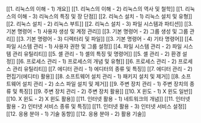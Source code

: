 [[1. 리눅스의 이해 - 1) 개요]]
[[1. 리눅스의 이해 - 2) 리눅스의 역사 및 철학]]
[[1. 리눅스의 이해 - 3) 리눅스의 특징 및 장 단점]]
[[2. 리눅스 설치 - 1) 리눅스 설치 및 유형]]
[[2. 리눅스 설치 - 2) 리눅스 부트]]
[[2. 리눅스 설치 - 3) 파일 시스템과 파티션]]
[[3. 기본 명령어 - 1) 사용자 생성 및 계정 관리]]
[[3. 기본 명령어 - 2) 그룹 생성 및 그룹 관리]]
[[3. 기본 명령어 - 3) 디렉터리 및 파일]]
[[3. 기본 명령어 - 4) 기타 명령어]]
[[4. 파일 시스템 관리 - 1) 사용자 권한 및 그룹 설정]]
[[4. 파일 시스템 관리 - 2) 파일 시스템 관리 유틸리티]]
[[5. 셸 관리 - 1) 셸의 특징 및 명령어]]
[[5. 셸 관리 - 2) 환경 설정]]
[[6. 프로세스 관리 - 1) 프로세스의 개념 및 유형]]
[[6. 프로세스 관리 - 2) 프로세스 관리 유틸리티]]
[[7. 에디터 관리 - 1) 에디터의 종류 및 특징]]
[[7. 에디터 관리 - 2) 편집기(에디터) 활용]]
[[8. 소프트웨어 설치 관리 - 1) 패키지 설치 및 제거]]
[[8. 소프트웨어 설치 관리 - 2) 소스 파일 설치 및 제거]]
[[9. 주변 장치 관리 - 1) 주변 장치의 종류 및 특징]]
[[9. 주변 장치 관리 - 2) 주변 장치 활용]]
[[10. X 윈도 - 1) X 윈도 일반]]
[[10. X 윈도 - 2) X 윈도 활용]]
[[11. 인터넷 활용 - 1) 네트워크의 개념]]
[[11. 인터넷 활용 - 2) 인터넷 서비스 종류 및 특징]]
[[11. 인터넷 활용 - 3) 인터넷 서비스 설정]]
[[12. 응용 분야 - 1) 기술 동향]]
[[12. 응용 분야 - 2) 활용 기술]]